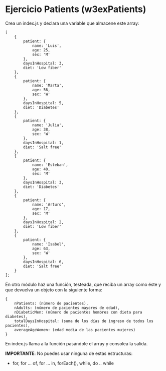 # Ejercicio Patients (w3exPatients)

Crea un index.js y declara una variable que almacene este array:

```
[
    {
        patient: {
            name: 'Luis',
            age: 25,
            sex: 'M'
        },
        daysInHospital: 3,
        diet: 'Low fiber'
    },
    {
        patient: {
            name: 'Marta',
            age: 56,
            sex: 'W'
        },
        daysInHospital: 5,
        diet: 'Diabetes'
    },
    {
        patient: {
            name: 'Julia',
            age: 38,
            sex: 'W'
        },
        daysInHospital: 1,
        diet: 'Salt free'
    },
    {
        patient: {
            name: 'Esteban',
            age: 40,
            sex: 'M'
        },
        daysInHospital: 3,
        diet: 'Diabetes'
    },
    {
        patient: {
            name: 'Arturo',
            age: 17,
            sex: 'M'
        },
        daysInHospital: 2,
        diet: 'Low fiber'
    },
    {
        patient: {
            name: 'Isabel',
            age: 63,
            sex: 'W'
        },
        daysInHospital: 6,
        diet: 'Salt free'
    }
];
```

En otro módulo haz una función, testeada, que reciba un array como éste y que devuelva un objeto con la siguiente forma:

```
{
    nPatients: (número de pacientes),
    nAdults: (número de pacientes mayores de edad),
    nDiabeticMen: (número de pacientes hombres con dieta para diabetes),
    totalDaysInHospital: (suma de los días de ingreso de todos los pacientes),
    averageAgeWomen: (edad media de las pacientes mujeres)
}
```

En index.js llama a la función pasándole el array y consolea la salida.

**IMPORTANTE**: No puedes usar ninguna de estas estructuras:

- for, for ... of, for ... in, forEach(), while, do .. while
